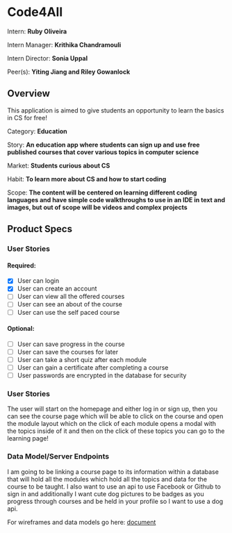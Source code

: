 # Code4All

Intern: **Ruby Oliveira**

Intern Manager: **Krithika Chandramouli**

Intern Director: **Sonia Uppal**

Peer(s): **Yiting Jiang and Riley Gowanlock**

## Overview

This application is aimed to give students an opportunity to learn the basics in CS for free!

Category: **Education**

Story: **An education app where students can sign up  and use free published courses that cover various topics in computer science**

Market: **Students curious about CS**

Habit: **To learn more about CS and how to start coding**

Scope: **The content will be centered on learning different coding languages and have simple code walkthroughs to use in an IDE in text and images, but out of scope will be videos and complex projects** 

## Product Specs
### User Stories
#### Required:
- [x] User can login
- [x] User can create an account
- [ ] User can view all the offered courses
- [ ] User can see an about of the course
- [ ] User can use the self paced course
#### Optional:
- [ ] User can save progress in the course
- [ ] User can save the courses for later
- [ ] User can take a short quiz after each module
- [ ] User can gain a certificate after completing a course
- [ ] User passwords are encrypted in the database for security
### User Stories
The user will start on the homepage and either log in or sign up, then you can see the course page which will be able to click on the course and open the module layout which on the click of each module opens a modal with the topics inside of it and then on the click of these topics you can go to the learning page!
### Data Model/Server Endpoints
I am going to be linking a course page to its information within a database that will hold all the modules which hold all the topics and data for the course to be taught. I also want to use an api to use Facebook or Github to sign in and additionally I want cute dog pictures to be badges as you progress through courses and be held in your profile so I want to use a dog api.

For wireframes and data models go here: [document](https://docs.google.com/document/d/1ywcPyNcS8KWvNCQ4_xO7haq1eXU1e7XIXHo-tRQTjJI/edit?usp=sharing)
